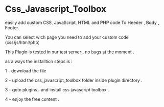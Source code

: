 Css_Javascript_Toolbox
======================

easily add custom CSS, JavaScript, HTML and PHP code To Heeder , Body , Footer.

You can select wich page you need to add your custom code (css/js/html/php)

This Plugin is tested in our test server , no bugs at the moment .


as always the installtion steps is :

1 - download the file 

2 - upload the css_javascript_toolbox folder inside plugin directory .

3 - goto plugins , and install css javascript toolbox .

4 - enjoy the free content .

 
